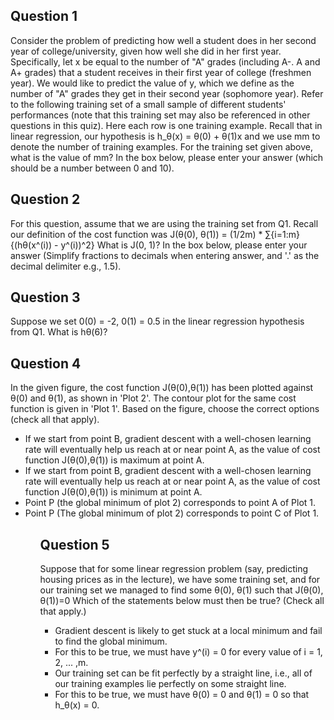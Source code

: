 ## Question 1
Consider the problem of predicting how well a student does in her second year of college/university, given how well she did in her first year. Specifically, let x be equal to the number of "A" grades (including A-. A and A+ grades) that a student receives in their first year of college (freshmen year). We would like to predict the value of y, which we define as the number of "A" grades they get in their second year (sophomore year). Refer to the following training set of a small sample of different students' performances (note that this training set may also be referenced in other questions in this quiz). Here each row is one training example. Recall that in linear regression, our hypothesis is h_θ(x) = θ(0) + θ(1)x and we use mm to denote the number of training examples. For the training set given above, what is the value of mm? In the box below, please enter your answer (which should be a number between 0 and 10).


## Question 2
For this question, assume that we are using the training set from Q1. Recall our definition of the cost function was J(θ(0), θ(1)) = (1/2m) * ∑{i=1:m} {(hθ(x^(i)) - y^(i))^2}
What is J(0, 1)? In the box below, please enter your answer (Simplify fractions to decimals when entering answer, and '.' as the decimal delimiter e.g., 1.5).


## Question 3
Suppose we set  0(0) = -2, 0(1) = 0.5 in the linear regression hypothesis from Q1. What is hθ(6)?


## Question 4
In the given figure, the cost function J(θ(0),θ(1)) has been plotted against θ(0) and θ(1), as shown in 'Plot 2'. The contour plot for the same cost function is given in 'Plot 1'. Based on the figure, choose the correct options (check all that apply). 
<ul>
<li>If we start from point B, gradient descent with a well-chosen learning rate will eventually help us reach at or near point A, as the value of cost function J(θ(0),θ(1)) is maximum at point A. </li>
<li>If we start from point B, gradient descent with a well-chosen learning rate will eventually help us reach at or near point A, as the value of cost function J(θ(0),θ(1)) is minimum at point A. </li>
<li>Point P (the global minimum of plot 2) corresponds to point A of Plot 1. </li>
<li>Point P (The global minimum of plot 2) corresponds to point C of Plot 1. </li>
<ul>


## Question 5
Suppose that for some linear regression problem (say, predicting housing prices as in the lecture), we have some training set, and for our training set we managed to find some θ(0), θ(1) such that J(θ(0), θ(1))=0
Which of the statements below must then be true? (Check all that apply.)
<ul>
<li>Gradient descent is likely to get stuck at a local minimum and fail to find the global minimum.
<li>For this to be true, we must have y^(i) = 0 for every value of i = 1, 2, ... ,m.
<li>Our training set can be fit perfectly by a straight line, i.e., all of our training examples lie perfectly on some straight line.
<li>For this to be true, we must have θ(0) = 0 and θ(1) = 0 so that h_θ(x) = 0.
